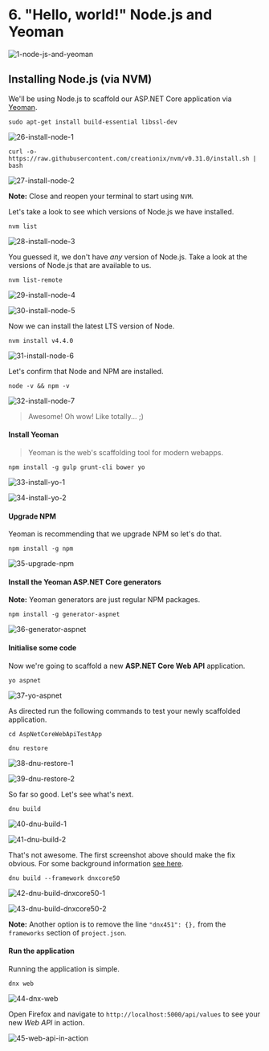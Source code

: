 # 6. "Hello, world!" Node.js and Yeoman

![1-node-js-and-yeoman](Part4/1-node-js-and-yeoman.png)

## Installing Node.js (via NVM)

We'll be using Node.js to scaffold our ASP.NET Core application via [Yeoman](http://yeoman.io/).

```
sudo apt-get install build-essential libssl-dev
```

![26-install-node-1](Part4/26-install-node-1.png)

```
curl -o- https://raw.githubusercontent.com/creationix/nvm/v0.31.0/install.sh | bash
```

![27-install-node-2](Part4/27-install-node-2.png)

__Note:__ Close and reopen your terminal to start using `NVM`.

Let's take a look to see which versions of Node.js we have installed.

```
nvm list
```

![28-install-node-3](Part4/28-install-node-3.png)

You guessed it, we don't have _any_ version of Node.js. Take a look at the versions of Node.js that are available to us.

```
nvm list-remote
```

![29-install-node-4](Part4/29-install-node-4.png)

![30-install-node-5](Part4/30-install-node-5.png)

Now we can install the latest LTS version of Node.

```
nvm install v4.4.0
```

![31-install-node-6](Part4/31-install-node-6.png)

Let's confirm that Node and NPM are installed.

```
node -v && npm -v
```

![32-install-node-7](Part4/32-install-node-7.png)

> Awesome! Oh wow! Like totally... ;)

#### Install Yeoman

> Yeoman is the web's scaffolding tool for modern webapps.

```
npm install -g gulp grunt-cli bower yo
```

![33-install-yo-1](Part4/33-install-yo-1.png)

![34-install-yo-2](Part4/34-install-yo-2.png)

#### Upgrade NPM

Yeoman is recommending that we upgrade NPM so let's do that.

```
npm install -g npm
```

![35-upgrade-npm](Part4/35-upgrade-npm.png)

#### Install the Yeoman ASP.NET Core generators

__Note:__ Yeoman generators are just regular NPM packages.

```
npm install -g generator-aspnet
```

![36-generator-aspnet](Part4/36-generator-aspnet.png)

#### Initialise some code

Now we're going to scaffold a new __ASP.NET Core Web API__ application.

```
yo aspnet
```

![37-yo-aspnet](Part4/37-yo-aspnet.png)

As directed run the following commands to test your newly scaffolded application.

```
cd AspNetCoreWebApiTestApp
```

```
dnu restore
```

![38-dnu-restore-1](Part4/38-dnu-restore-1.png)

![39-dnu-restore-2](Part4/39-dnu-restore-2.png)

So far so good. Let's see what's next.

```
dnu build
```

![40-dnu-build-1](Part4/40-dnu-build-1.png)

![41-dnu-build-2](Part4/41-dnu-build-2.png)

That's not awesome. The first screenshot above should make the fix obvious. For some background information [see here](https://github.com/aspnet/Home/issues/1104).

```
dnu build --framework dnxcore50
```

![42-dnu-build-dnxcore50-1](Part4/42-dnu-build-dnxcore50-1.png)

![43-dnu-build-dnxcore50-2](Part4/43-dnu-build-dnxcore50-2.png)

__Note:__ Another option is to remove the line `"dnx451": {},` from the `frameworks` section of `project.json`.

#### Run the application

Running the application is simple.

```
dnx web
```

![44-dnx-web](Part4/44-dnx-web.png)

Open Firefox and navigate to `http://localhost:5000/api/values` to see your new _Web API_ in action.

![45-web-api-in-action](Part4/45-web-api-in-action.png)
